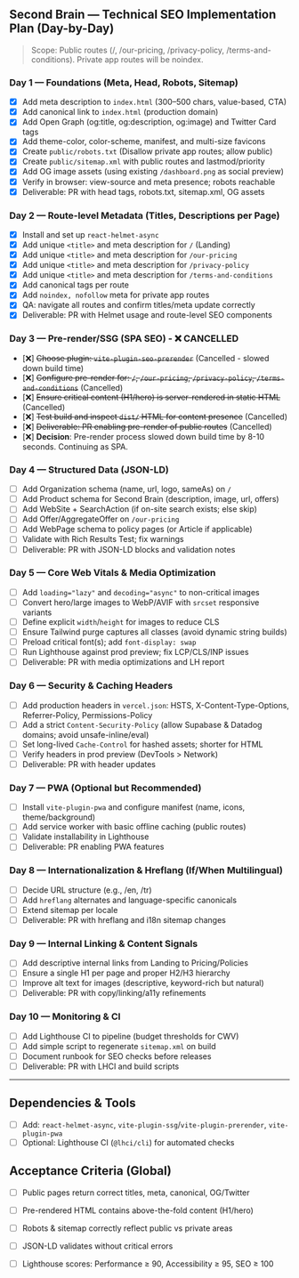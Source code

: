 ## Second Brain — Technical SEO Implementation Plan (Day-by-Day)

> Scope: Public routes (/, /our-pricing, /privacy-policy, /terms-and-conditions). Private app routes will be noindex.

### Day 1 — Foundations (Meta, Head, Robots, Sitemap)
- [x] Add meta description to `index.html` (300–500 chars, value-based, CTA)
- [x] Add canonical link to `index.html` (production domain)
- [x] Add Open Graph (og:title, og:description, og:image) and Twitter Card tags
- [x] Add theme-color, color-scheme, manifest, and multi-size favicons
- [x] Create `public/robots.txt` (Disallow private app routes; allow public)
- [x] Create `public/sitemap.xml` with public routes and lastmod/priority
- [x] Add OG image assets (using existing `/dashboard.png` as social preview)
- [x] Verify in browser: view-source and meta presence; robots reachable
- [x] Deliverable: PR with head tags, robots.txt, sitemap.xml, OG assets

### Day 2 — Route-level Metadata (Titles, Descriptions per Page)
- [x] Install and set up `react-helmet-async`
- [x] Add unique `<title>` and meta description for `/` (Landing)
- [x] Add unique `<title>` and meta description for `/our-pricing`
- [x] Add unique `<title>` and meta description for `/privacy-policy`
- [x] Add unique `<title>` and meta description for `/terms-and-conditions`
- [x] Add canonical tags per route
- [x] Add `noindex, nofollow` meta for private app routes
- [x] QA: navigate all routes and confirm titles/meta update correctly
- [x] Deliverable: PR with Helmet usage and route-level SEO components

### Day 3 — Pre-render/SSG (SPA SEO) - ❌ CANCELLED
- [❌] ~~Choose plugin: `vite-plugin-seo-prerender`~~ (Cancelled - slowed down build time)
- [❌] ~~Configure pre-render for: `/`, `/our-pricing`, `/privacy-policy`, `/terms-and-conditions`~~ (Cancelled)
- [❌] ~~Ensure critical content (H1/hero) is server-rendered in static HTML~~ (Cancelled)
- [❌] ~~Test build and inspect `dist/` HTML for content presence~~ (Cancelled)
- [❌] ~~Deliverable: PR enabling pre-render of public routes~~ (Cancelled)
- [❌] **Decision**: Pre-render process slowed down build time by 8-10 seconds. Continuing as SPA.

### Day 4 — Structured Data (JSON-LD)
- [ ] Add Organization schema (name, url, logo, sameAs) on `/`
- [ ] Add Product schema for Second Brain (description, image, url, offers)
- [ ] Add WebSite + SearchAction (if on-site search exists; else skip)
- [ ] Add Offer/AggregateOffer on `/our-pricing`
- [ ] Add WebPage schema to policy pages (or Article if applicable)
- [ ] Validate with Rich Results Test; fix warnings
- [ ] Deliverable: PR with JSON-LD blocks and validation notes

### Day 5 — Core Web Vitals & Media Optimization
- [ ] Add `loading="lazy"` and `decoding="async"` to non-critical images
- [ ] Convert hero/large images to WebP/AVIF with `srcset` responsive variants
- [ ] Define explicit `width`/`height` for images to reduce CLS
- [ ] Ensure Tailwind purge captures all classes (avoid dynamic string builds)
- [ ] Preload critical font(s); add `font-display: swap`
- [ ] Run Lighthouse against prod preview; fix LCP/CLS/INP issues
- [ ] Deliverable: PR with media optimizations and LH report

### Day 6 — Security & Caching Headers
- [ ] Add production headers in `vercel.json`: HSTS, X-Content-Type-Options, Referrer-Policy, Permissions-Policy
- [ ] Add a strict `Content-Security-Policy` (allow Supabase & Datadog domains; avoid unsafe-inline/eval)
- [ ] Set long-lived `Cache-Control` for hashed assets; shorter for HTML
- [ ] Verify headers in prod preview (DevTools > Network)
- [ ] Deliverable: PR with header updates

### Day 7 — PWA (Optional but Recommended)
- [ ] Install `vite-plugin-pwa` and configure manifest (name, icons, theme/background)
- [ ] Add service worker with basic offline caching (public routes)
- [ ] Validate installability in Lighthouse
- [ ] Deliverable: PR enabling PWA features

### Day 8 — Internationalization & Hreflang (If/When Multilingual)
- [ ] Decide URL structure (e.g., /en, /tr)
- [ ] Add `hreflang` alternates and language-specific canonicals
- [ ] Extend sitemap per locale
- [ ] Deliverable: PR with hreflang and i18n sitemap changes

### Day 9 — Internal Linking & Content Signals
- [ ] Add descriptive internal links from Landing to Pricing/Policies
- [ ] Ensure a single H1 per page and proper H2/H3 hierarchy
- [ ] Improve alt text for images (descriptive, keyword-rich but natural)
- [ ] Deliverable: PR with copy/linking/a11y refinements

### Day 10 — Monitoring & CI
- [ ] Add Lighthouse CI to pipeline (budget thresholds for CWV)
- [ ] Add simple script to regenerate `sitemap.xml` on build
- [ ] Document runbook for SEO checks before releases
- [ ] Deliverable: PR with LHCI and build scripts

---

## Dependencies & Tools
- [ ] Add: `react-helmet-async`, `vite-plugin-ssg`/`vite-plugin-prerender`, `vite-plugin-pwa`
- [ ] Optional: Lighthouse CI (`@lhci/cli`) for automated checks

## Acceptance Criteria (Global)
- [ ] Public pages return correct titles, meta, canonical, OG/Twitter
- [ ] Pre-rendered HTML contains above-the-fold content (H1/hero)
- [ ] Robots & sitemap correctly reflect public vs private areas
- [ ] JSON-LD validates without critical errors
- [ ] Lighthouse scores: Performance ≥ 90, Accessibility ≥ 95, SEO ≥ 100


